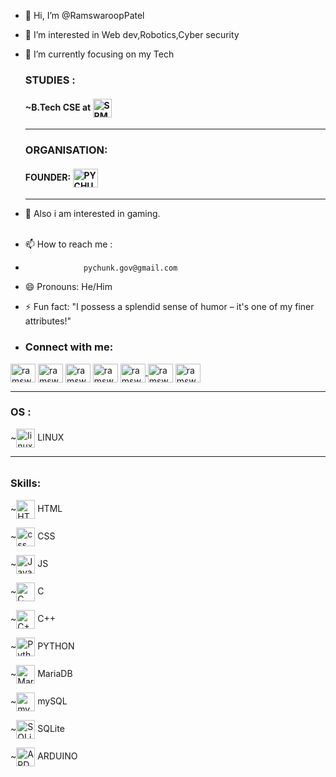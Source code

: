 - 👋 Hi, I’m @RamswaroopPatel<br>
- 👀 I’m interested in Web dev,Robotics,Cyber security<br>
- 🌱 I’m currently focusing on my Tech

   <h3>STUDIES :</h3>
   <h4>
     ~B.Tech CSE at <img align="center" src="https://upload.wikimedia.org/wikipedia/en/f/fe/Srmseal.png" alt="SRM UNIVERSITY" height="30" /></h4><hr>
   <h3>ORGANISATION:</h3>
   <h4> 
    FOUNDER:  <a href="https://instagram.com/pychunk" target="blank"><img align="center" src="https://i.ibb.co/W0TpBvR/Pychunk-logo-v1-0.png" alt="PYCHUNK" height="30" width="40" /></a></h4><hr>
- 💞️ Also i am interested in gaming.<br><br>
- 📫 How to reach me :
-                  pychunk.gov@gmail.com
- 😄 Pronouns: He/Him
- ⚡ Fun fact: "I possess a splendid sense of humor – it's one of my finer attributes!"
- <h3 align="left">Connect with me:</h3>
<p align="left">
<a href="https://linkedin.com/in/ramswarooppatel" target="blank"><img align="center" src="https://raw.githubusercontent.com/rahuldkjain/github-profile-readme-generator/master/src/images/icons/Social/linked-in-alt.svg" alt="ramswarooppatel" height="30" width="40" /></a>
<a href="https://instagram.com/ramswaroop03" target="blank"><img align="center" src="https://raw.githubusercontent.com/rahuldkjain/github-profile-readme-generator/master/src/images/icons/Social/instagram.svg" alt="ramswaroop03" height="30" width="40" /></a>
<a href="https://twitter.com/ramswaroop_og" target="blank"><img align="center" src="https://raw.githubusercontent.com/rahuldkjain/github-profile-readme-generator/master/src/images/icons/Social/twitter.svg" alt="ramswaroop_og" height="30" width="40" /></a>
<a href="https://www.youtube.com/@ramswarooppatell" target="blank"><img align="center" src="https://raw.githubusercontent.com/rahuldkjain/github-profile-readme-generator/master/src/images/icons/Social/youtube.svg" alt="ramswarooppatell" height="30" width="40" /></a>
<a href="https://discord.com/channels/@me/1218409576706211953" target="blank"><img align="center" src="https://raw.githubusercontent.com/rahuldkjain/github-profile-readme-generator/master/src/images/icons/Social/discord.svg" alt="ramswarooppatel" height="30" width="40"</a>
<a href="https://www.facebook.com/profile.php?id=61556208497075" target="blank"><img align="center" src="https://raw.githubusercontent.com/rahuldkjain/github-profile-readme-generator/master/src/images/icons/Social/facebook.svg" alt="ramswarooppatell" height="30" width="40" /></a>
<a href="https://www.threads.net/@ramswaroop03" target="blank"><img align="center" src="https://upload.wikimedia.org/wikipedia/commons/thumb/0/01/Threads_%28app%29.svg/1024px-Threads_%28app%29.svg.png" alt="ramswaroop03" height="30" width="40" /></a>
</p>
<hr>
  <h3 align="left">OS :</h3>
<p>~<img align="center" src="https://github.com/rahuldkjain/github-profile-readme-generator/blob/master/src/images/icons/Other/linux.svg" alt="linux" height="30" /> LINUX</p>
<hr>
  <h6>
<h3 align="left">Skills:</h3>
<p>~<img align="center" src="https://github.com/rahuldkjain/github-profile-readme-generator/blob/master/src/images/icons/FrontendDevelopment/html.svg" alt="HTML" height="30" /> HTML</p>
<p>~<img align="center" src="https://github.com/rahuldkjain/github-profile-readme-generator/blob/master/src/images/icons/FrontendDevelopment/css.svg" alt="css" height="30"/> CSS </p>
<p>~<img align="center" src="https://github.com/rahuldkjain/github-profile-readme-generator/blob/master/src/images/icons/ProgrammingLanguages/javascript.svg" alt="Javascript" height="30" /> JS</p>
<p>~<img align="center" src="https://github.com/rahuldkjain/github-profile-readme-generator/blob/master/src/images/icons/ProgrammingLanguages/c.svg" alt="C" height="30" /> C</p>
<p>~<img align="center" src="https://github.com/rahuldkjain/github-profile-readme-generator/blob/master/src/images/icons/ProgrammingLanguages/cpp.svg" alt="C++" height="30" /> C++</p>
<p>~<img align="center" src="https://github.com/rahuldkjain/github-profile-readme-generator/blob/master/src/images/icons/ProgrammingLanguages/python.svg" alt="Python" height="30" /> PYTHON</p>
<p>~<img align="center" src="https://github.com/rahuldkjain/github-profile-readme-generator/blob/master/src/images/icons/Database/mariadb.svg" alt="MariaDB" height="30" /> MariaDB</p>
<p>~<img align="center" src="https://github.com/rahuldkjain/github-profile-readme-generator/blob/master/src/images/icons/Database/mysql.svg" alt="mySQL" height="30" /> mySQL</p>
<p>~<img align="center" src="https://github.com/rahuldkjain/github-profile-readme-generator/blob/master/src/images/icons/Database/sqlite.svg" alt="SQLite" height="30" /> SQLite</p>
<p>~<img align="center" src="https://github.com/rahuldkjain/github-profile-readme-generator/blob/master/src/images/icons/Other/arduino.svg" alt="ARDUINO" height="30" /> ARDUINO</p>

</h6>
<!--
RamswaroopPatel/RamswaroopPatel is a ✨ special ✨ repository because its `README.md` (this file) appears on your GitHub profile.
You can click the Preview link to take a look at your changes.
--->
